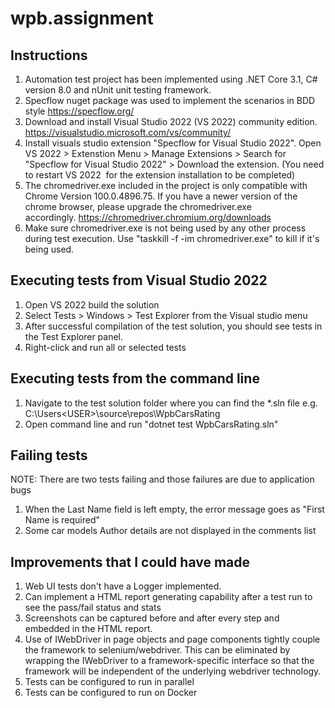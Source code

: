 # wpb.assignment

## Instructions

1. Automation test project has been implemented using .NET Core 3.1, C# version 8.0 and nUnit unit testing framework.
2. Specflow nuget package was used to implement the scenarios in BDD style https://specflow.org/
3. Download and install Visual Studio 2022 (VS 2022) community edition. https://visualstudio.microsoft.com/vs/community/
4. Install visuals studio extension "Specflow for Visual Studio 2022". Open VS 2022 > Extenstion Menu > Manage Extensions > Search for "Specflow for Visual Studio 2022" > Download the extension. (You need to restart VS 2022  for the extension installation to be completed)
5. The chromedriver.exe included in the project is only compatible with Chrome Version 100.0.4896.75. If you have a newer version of the chrome browser, please upgrade the chromedriver.exe accordingly. https://chromedriver.chromium.org/downloads
7. Make sure chromedriver.exe is not being used by any other process during test execution. Use "taskkill -f -im chromedriver.exe" to kill if it's being used.

## Executing tests from Visual Studio 2022

1. Open VS 2022 build the solution
2. Select Tests > Windows > Test Explorer from the Visual studio menu
3. After successful compilation of the test solution, you should see tests in the Test Explorer panel.
4. Right-click and run all or selected tests

## Executing tests from the command line

1. Navigate to the test solution folder where you can find the *.sln file e.g. C:\Users\<USER>\source\repos\WpbCarsRating
2. Open command line and run "dotnet test WpbCarsRating.sln"

## Failing tests

NOTE: There are two tests failing and those failures are due to application bugs
1. When the Last Name field is left empty, the error message goes as "First Name is required"
2. Some car models Author details are not displayed in the comments list

## Improvements that I could have made

1. Web UI tests don't have a Logger implemented.
2. Can implement a HTML report generating capability after a test run to see the pass/fail status and stats
3. Screenshots can be captured before and after every step and embedded in the HTML report.
4. Use of IWebDriver in page objects and page components tightly couple the framework to selenium/webdriver. This can be eliminated by wrapping the IWebDriver to a framework-specific interface so that the framework will be independent of the underlying webdriver technology.
5. Tests can be configured to run in parallel
6. Tests can be configured to run on Docker
